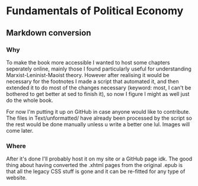 # Fundamentals of Political Economy
## Markdown conversion

### Why
To make the book more accessible I wanted to host some chapters seperately online, mainly those I found particularly useful for understanding Marxist-Leninist-Maoist theory. However after realising it would be necessary for the footnotes I made a script that automated it, and then extended it to do most of the changes necessary (keyword: most, I can't be bothered to get better at sed to finish it), so now I figure I might as well just do the whole book.

For now I'm putting it up on GitHub in case anyone would like to contribute. The files in Text/unformatted/ have already been processed by the script so the rest would be done manually unless u write a better one lul. Images will come later.

### Where

After it's done I'll probably host it on my site or a GitHub page idk. The good thing about having converted the .xhtml pages from the original .epub is that all the legacy CSS stuff is gone and it can be re-fitted for any type of website.